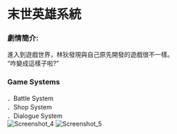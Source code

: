 # 末世英雄系統
### 劇情簡介:</br>
進入到遊戲世界，林狄發現與自己原先開發的遊戲很不一樣。</br>
“咋變成這樣子啦?”</br>

### Game Systems
．Battle System</br>
．Shop System</br>
．Dialogue System</br>
![Screenshot_4](https://user-images.githubusercontent.com/71808534/171141091-6a6326a7-7f6a-4657-887c-bb380d07077c.jpg)
![Screenshot_5](https://user-images.githubusercontent.com/71808534/171141883-399a867e-9c30-4f22-b35f-e85cf36410c9.jpg)
